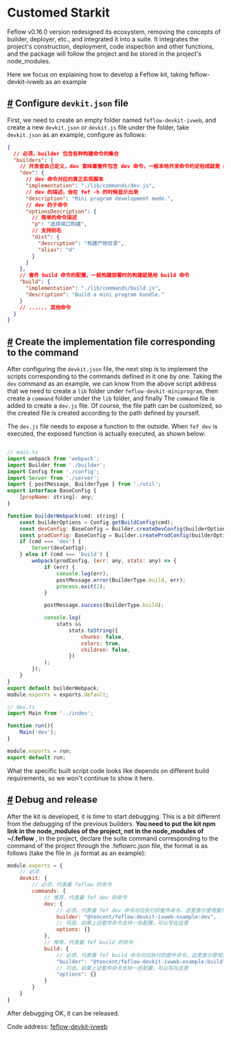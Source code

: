# Customed Starkit

Feflow v0.16.0 version redesigned its ecosystem, removing the concepts of builder, deployer, etc., and integrated it into a suite. It integrates the project's construction, deployment, code inspection and other functions, and the package will follow the project and be stored in the project's node_modules.

Here we focus on explaining how to develop a Feflow kit, taking feflow-devkit-ivweb as an example

## [#](#配置-devkit-json-文件) Configure `devkit.json` file

First, we need to create an empty folder named `feflow-devkit-ivweb`, and create a new `devkit.json` or `devkit.js` file under the folder, take `devkit.json` as an example, configure as follows:

```json
{
  // 必须，builder 包含各种构建命令的集合
  "builders": {
    // 开发者自己定义，dev 意味着套件包含 dev 命令，一般本地开发命令约定俗成就是 dev
    "dev": {
      // dev 命令对应的真正实现脚本
      "implementation": "./lib/commands/dev.js",
      // dev 的描述，会在 fef -h 的时候显示出来
      "description": "Mini program development mode.",
      // dev 的子命令
      "optionsDescription": {
        // 简单的命令描述
        "p": "选择端口构建",
        // 支持别名
        "dist": {
          "description": "构建产物目录",
          "alias": "d"
        }
      }
    },
    // 套件 build 命令的配置，一般构建部署时的构建就是用 build 命令
    "build": {
      "implementation": "./lib/commands/build.js",
      "description": "Build a mini program bundle."
    }
    // ...... 其他命令
  }
}

```


## [#](#创建命令对应的实现文件) Create the implementation file corresponding to the command

After configuring the `devkit.json` file, the next step is to implement the scripts corresponding to the commands defined in it one by one. Taking the `dev` command as an example, we can know from the above script address that we need to create a `lib` folder under `feflow-devkit-miniprogram`, then create a `command` folder under the `lib` folder, and finally The `command` file is added to create a `dev.js` file. Of course, the file path can be customized, so the created file is created according to the path defined by yourself.

The `dev.js` file needs to expose a function to the outside. When `fef dev` is executed, the exposed function is actually executed, as shown below:

```js

// main.ts
import webpack from 'webpack';
import Builder from './builder';
import Config from './config';
import Server from './server';
import { postMessage, BuilderType } from './util';
export interface BaseConfig {
    [propName: string]: any;
}

function builderWebpack(cmd: string) {
    const builderOptions = Config.getBuildConfig(cmd);
    const devConfig: BaseConfig = Builder.createDevConfig(builderOptions);
    const prodConfig: BaseConfig = Builder.createProdConfig(builderOptions);
    if (cmd === 'dev') {
        Server(devConfig);
    } else if (cmd === 'build') {
        webpack(prodConfig, (err: any, stats: any) => {
            if (err) {
                console.log(err);
                postMessage.error(BuilderType.build, err);
                process.exit(2);
            }

            postMessage.success(BuilderType.build);

            console.log(
                stats &&
                    stats.toString({
                        chunks: false,
                        colors: true,
                        children: false,
                    })
            );
        });
    }
}
export default builderWebpack;
module.exports = exports.default;

// dev.ts
import Main from '../index';

function run(){
    Main('dev');
}

module.exports = run;
export default run;

```

What the specific built script code looks like depends on different build requirements, so we won't continue to show it here.

## [#](#调试和发布) Debug and release

After the kit is developed, it is time to start debugging. This is a bit different from the debugging of the previous builders. **You need to put the kit npm link in the node\_modules of the project, not in the node\_modules of ~/.feflow** , In the project, declare the suite command corresponding to the command of the project through the .feflowrc.json file, the format is as follows (take the file in .js format as an example):

```js
module.exports = {
    // 必须
    devkit: {
        // 必须，代表着 feflow 的命令
        commands: {
            // 推荐，代表着 fef dev 的命令
            dev: {
                // 必须，代表着 fef dev 命令对应执行的套件命令，这里表示使用套件 @tencent/feflow-devkit-miniprogram 的 dev 命令，配置格式为 `<套件>:<命令>`
                builder: "@tencent/feflow-devkit-ivweb-example:dev",
                // 可选，如果上述套件命令支持一些配置，可以写在这里
                options: {}
            },
            // 推荐，代表着 fef build 的命令
            build: {
                // 必须，代表着 fef build 命令对应执行的套件命令，这里表示使用套件 @tencent/feflow-devkit-miniprogram 的 build 命令
                "builder": "@tencent/feflow-devkit-ivweb-example:build",
                // 可选，如果上述套件命令支持一些配置，可以写在这里
                "options": {}
            }
        }
    }
}

```



After debugging OK, it can be released.

Code address: [feflow-devkit-ivweb](https://github.com/feflow/feflow-devkit-ivweb.git)